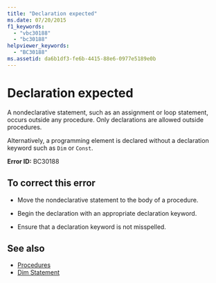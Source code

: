 ```yaml
---
title: "Declaration expected"
ms.date: 07/20/2015
f1_keywords: 
  - "vbc30188"
  - "bc30188"
helpviewer_keywords: 
  - "BC30188"
ms.assetid: da6b1df3-fe6b-4415-88e6-0977e5189e0b
---
```

# Declaration expected
A nondeclarative statement, such as an assignment or loop statement, occurs outside any procedure. Only declarations are allowed outside procedures.  
  
 Alternatively, a programming element is declared without a declaration keyword such as `Dim` or `Const`.  
  
 **Error ID:** BC30188  
  
## To correct this error  
  
- Move the nondeclarative statement to the body of a procedure.  
  
- Begin the declaration with an appropriate declaration keyword.  
  
- Ensure that a declaration keyword is not misspelled.  
  
## See also

- [Procedures](../../programming-guide/language-features/procedures/index.md)
- [Dim Statement](../statements/dim-statement.md)
